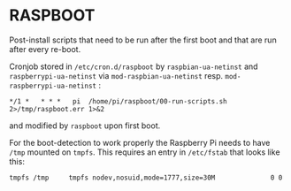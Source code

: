 RASPBOOT
========

Post-install scripts that need to be run after the first boot and that are run after every re-boot.

Cronjob stored in `/etc/cron.d/raspboot` by `raspbian-ua-netinst` and `raspberrypi-ua-netinst` via `mod-raspbian-ua-netinst` resp. `mod-raspberrypi-ua-netinst` :
```
*/1 *   * * *   pi  /home/pi/raspboot/00-run-scripts.sh 2>/tmp/raspboot.err 1>&2
```
and modified by `raspboot` upon first boot.

For the boot-detection to work properly the Raspberry Pi needs to have `/tmp` mounted on `tmpfs`. This requires an entry in `/etc/fstab` that looks like this:
```
tmpfs /tmp     tmpfs nodev,nosuid,mode=1777,size=30M              0 0
```
